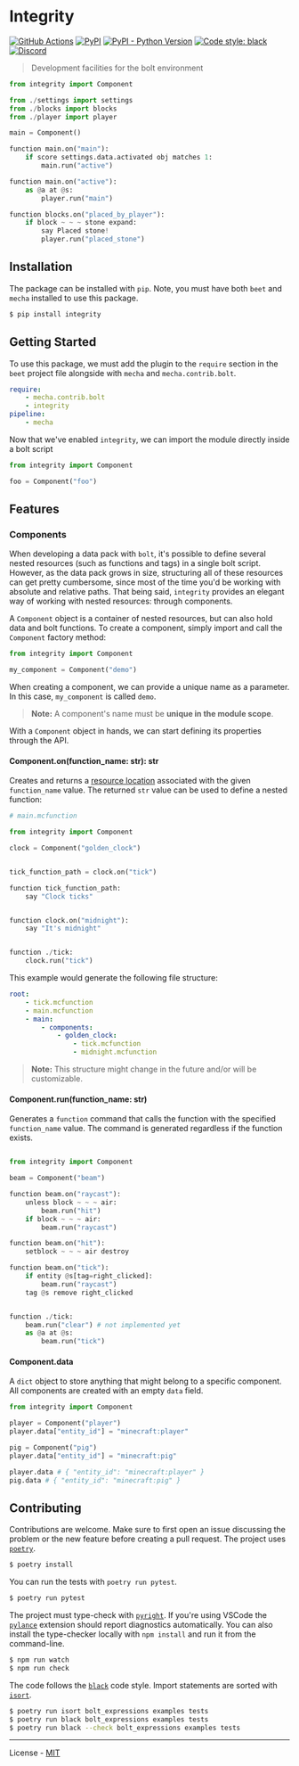 # Integrity

[![GitHub Actions](https://github.com/thewii/integrity/workflows/CI/badge.svg)](https://github.com/thewii/integrity/actions)
[![PyPI](https://img.shields.io/pypi/v/integrity.svg)](https://pypi.org/project/integrity/)
[![PyPI - Python Version](https://img.shields.io/pypi/pyversions/integrity.svg)](https://pypi.org/project/integrity/)
[![Code style: black](https://img.shields.io/badge/code%20style-black-000000.svg)](https://github.com/ambv/black)
[![Discord](https://img.shields.io/discord/900530660677156924?color=7289DA&label=discord&logo=discord&logoColor=fff)](https://discord.gg/98MdSGMm8j)

> Development facilities for the bolt environment

```python
from integrity import Component

from ./settings import settings
from ./blocks import blocks
from ./player import player

main = Component()

function main.on("main"):
    if score settings.data.activated obj matches 1:
        main.run("active")

function main.on("active"):
    as @a at @s:
        player.run("main")

function blocks.on("placed_by_player"):
    if block ~ ~ ~ stone expand:
        say Placed stone!
        player.run("placed_stone")

```

## Installation

The package can be installed with `pip`. Note, you must have
both `beet` and `mecha` installed to use this package.

```bash
$ pip install integrity
```

## Getting Started

To use this package, we must add the plugin to the `require`
section in the `beet` project file alongside with `mecha` and
`mecha.contrib.bolt`.

```yaml
require:
    - mecha.contrib.bolt
    - integrity
pipeline:
    - mecha
```

Now that we've enabled `integrity`, we can import the module
directly inside a bolt script

```python
from integrity import Component

foo = Component("foo")
```

## Features

### Components

When developing a data pack with `bolt`, it's possible to
define several nested resources (such as functions and tags)
in a single bolt script. However, as the data pack grows in size,
structuring all of these resources can get pretty cumbersome,
since most of the time you'd be working with absolute and
relative paths. That being said, `integrity` provides an elegant
way of working with nested resources: through components.

A `Component` object is a container of nested resources, but can
also hold data and bolt functions. To create a component, simply
import and call the `Component` factory method:

```python
from integrity import Component

my_component = Component("demo")
```

When creating a component, we can provide a unique name as a parameter. In this
case, `my_component` is called `demo`.

> **Note:** A component's name must be **unique in the module scope**.

With a `Component` object in hands, we can start defining its properties
through the API.

#### **Component.on(function_name: str): str**

Creates and returns a [resource location](https://minecraft.fandom.com/wiki/Resource_location) associated with the given
`function_name` value. The returned `str` value can be used to define a nested
function:

```python
# main.mcfunction

from integrity import Component

clock = Component("golden_clock")


tick_function_path = clock.on("tick")

function tick_function_path:
    say "Clock ticks"


function clock.on("midnight"):
    say "It's midnight"


function ./tick:
    clock.run("tick")
```

This example would generate the following file structure:

```yaml
root:
    - tick.mcfunction
    - main.mcfunction
    - main:
        - components:
            - golden_clock:
                - tick.mcfunction
                - midnight.mcfunction
```

> **Note:** This structure might change in the future and/or will be
customizable.

#### **Component.run(function_name: str)**

Generates a `function` command that calls the function with
the specified `function_name` value. The command is generated regardless
if the function exists.

```python

from integrity import Component

beam = Component("beam")

function beam.on("raycast"):
    unless block ~ ~ ~ air:
        beam.run("hit")
    if block ~ ~ ~ air:
        beam.run("raycast")

function beam.on("hit"):
    setblock ~ ~ ~ air destroy

function beam.on("tick"):
    if entity @s[tag=right_clicked]:
        beam.run("raycast")
    tag @s remove right_clicked


function ./tick:
    beam.run("clear") # not implemented yet
    as @a at @s:
        beam.run("tick")
```

#### **Component.data**

A `dict` object to store anything that might belong to a specific component.
All components are created with an empty `data` field.

```python
from integrity import Component

player = Component("player")
player.data["entity_id"] = "minecraft:player"

pig = Component("pig")
player.data["entity_id"] = "minecraft:pig"

player.data # { "entity_id": "minecraft:player" }
pig.data # { "entity_id": "minecraft:pig" }
```

## Contributing

Contributions are welcome. Make sure to first open an issue
discussing the problem or the new feature before creating a
pull request. The project uses [`poetry`](https://python-poetry.org).

```bash
$ poetry install
```

You can run the tests with `poetry run pytest`.

```bash
$ poetry run pytest
```

The project must type-check with [`pyright`](https://github.com/microsoft/pyright).
If you're using VSCode the [`pylance`](https://marketplace.visualstudio.com/items?itemName=ms-python.vscode-pylance)
extension should report diagnostics automatically. You can also install
the type-checker locally with `npm install` and run it from the command-line.

```bash
$ npm run watch
$ npm run check
```

The code follows the [`black`](https://github.com/psf/black) code style.
Import statements are sorted with [`isort`](https://pycqa.github.io/isort/).

```bash
$ poetry run isort bolt_expressions examples tests
$ poetry run black bolt_expressions examples tests
$ poetry run black --check bolt_expressions examples tests
```

---

License - [MIT](https://github.com/rx-modules/bolt-expressions/blob/main/LICENSE)
